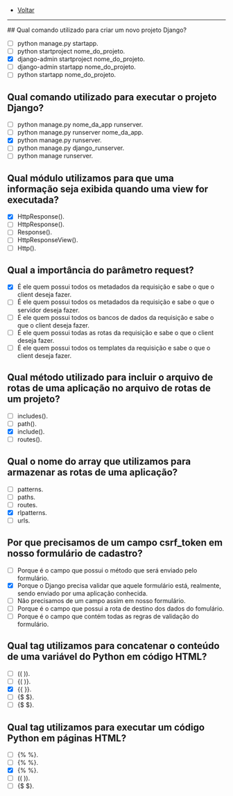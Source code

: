  * [Voltar](README.md)
 <hr>
## Qual comando utilizado para criar um novo projeto Django?

- [ ] python manage.py startapp.
- [ ] python startproject nome_do_projeto.
- [x] django-admin startproject nome_do_projeto.
- [ ] django-admin startapp nome_do_projeto.
- [ ] python startapp nome_do_projeto.

## Qual comando utilizado para executar o projeto Django?

- [ ] python manage.py nome_da_app runserver.
- [ ] python manage.py runserver nome_da_app.
- [x] python manage.py runserver.
- [ ] python manage.py django_runserver.
- [ ] python manage runserver.

## Qual módulo utilizamos para que uma informação seja exibida quando uma view for executada?

- [x] HttpResponse().
- [ ] HttpResponse().
- [ ] Response().
- [ ] HttpResponseView().
- [ ] Http().

## Qual a importância do parâmetro request?

- [x] É ele quem possui todos os metadados da requisição e sabe o que o client deseja fazer.
- [ ] É ele quem possui todos os metadados da requisição e sabe o que o servidor deseja fazer.
- [ ] É ele quem possui todos os bancos de dados da requisição e sabe o que o client deseja fazer.
- [ ] É ele quem possui todas as rotas da requisição e sabe o que o client deseja fazer.
- [ ] É ele quem possui todos os templates da requisição e sabe o que o client deseja fazer.

## Qual método utilizado para incluir o arquivo de rotas de uma aplicação no arquivo de rotas de um projeto?

- [ ] includes().
- [ ] path().
- [x] include().
- [ ] routes().
## Qual o nome do array que utilizamos para armazenar as rotas de uma aplicação?

- [ ] patterns.
- [ ] paths.
- [ ] routes.
- [x] rlpatterns.
- [ ] urls.

## Por que precisamos de um campo csrf_token em nosso formulário de cadastro?

- [ ] Porque é o campo que possui o método que será enviado pelo formulário.
- [x] Porque o Django precisa validar que aquele formulário está, realmente, sendo enviado por uma aplicação conhecida.
- [ ] Não precisamos de um campo assim em nosso formulário.
- [ ] Porque é o campo que possui a rota de destino dos dados do fomulário.
- [ ] Porque é o campo que contém todas as regras de validação do formulário.

## Qual tag utilizamos para concatenar o conteúdo de uma variável do Python em código HTML?

- [ ] (( )).
- [ ] {( )}.
- [x] {{ }}.
- [ ] {$ $}.
- [ ] {$ $}.

## Qual tag utilizamos para executar um código Python em páginas HTML?

- [ ] {% %}.
- [ ] {% %}.
- [x] {% %}.
- [ ] (( )).
- [ ] {$ $}.